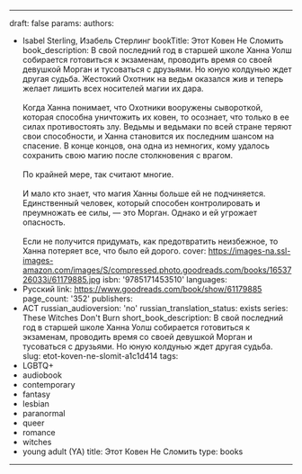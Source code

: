 ---
draft: false
params:
  authors:
  - Isabel Sterling, Изабель Стерлинг
  bookTitle: Этот Ковен Не Сломить
  book_description: В свой последний год в старшей школе Ханна Уолш собирается готовиться
    к экзаменам, проводить время со своей девушкой Морган и тусоваться с друзьями.
    Но юную колдунью ждет другая судьба. Жестокий Охотник на ведьм оказался жив и
    теперь желает лишить всех носителей магии их дара.<br /><br />Когда Ханна понимает,
    что Охотники вооружены сывороткой, которая способна уничтожить их ковен, то осознает,
    что только в ее силах противостоять злу. Ведьмы и ведьмаки по всей стране теряют
    свои способности, и Ханна становится их последним шансом на спасение. В конце
    концов, она одна из немногих, кому удалось сохранить свою магию после столкновения
    с врагом.<br /><br />По крайней мере, так считают многие.<br /><br />И мало кто
    знает, что магия Ханны больше ей не подчиняется. Единственный человек, который
    способен контролировать и преумножать ее силы, — это Морган. Однако и ей угрожает
    опасность.<br /><br />Если не получится придумать, как предотвратить неизбежное,
    то Ханна потеряет все, что было ей дорого.
  cover: https://images-na.ssl-images-amazon.com/images/S/compressed.photo.goodreads.com/books/1653726033i/61179885.jpg
  isbn: '9785171453510'
  languages:
  - Русский
  link: https://www.goodreads.com/book/show/61179885
  page_count: '352'
  publishers:
  - АСТ
  russian_audioversion: 'no'
  russian_translation_status: exists
  series: These Witches Don't Burn
  short_book_description: В свой последний год в старшей школе Ханна Уолш собирается
    готовиться к экзаменам, проводить время со своей девушкой Морган и тусоваться
    с друзьями. Но юную колдунью ждет другая судьба.
  slug: etot-koven-ne-slomit-a1c1d414
  tags:
  - LGBTQ+
  - audiobook
  - contemporary
  - fantasy
  - lesbian
  - paranormal
  - queer
  - romance
  - witches
  - young adult (YA)
title: Этот Ковен Не Сломить
type: books
------
